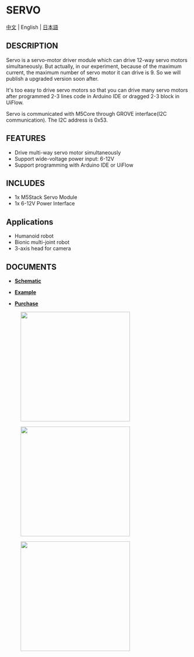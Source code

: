 # SERVO

[中文](/zh_CN/product_documents/modules/module_servo) | English | [日本語](ja/product_documents/modules/module_servo)

## DESCRIPTION

Servo is a servo-motor driver module which can drive 12-way servo motors simultaneously. But actually, in our experiment, because of the maximum current, the maximum number of servo motor it can drive is 9. So we will publish a upgraded version soon after.

It's too easy to drive servo motors so that you can drive many servo motors after programmed 2-3 lines code in Arduino IDE or dragged 2-3 block in UiFlow.

Servo is communicated with M5Core through GROVE interface(I2C communication). The I2C address is 0x53.

## FEATURES

-  Drive multi-way servo motor simultaneously
-  Support wide-voltage power input: 6-12V
-  Support programming with Arduino IDE or UiFlow

## INCLUDES

-  1x M5Stack Servo Module
-  1x 6-12V Power Interface

## Applications

-  Humanoid robot
-  Bionic multi-joint robot
-  3-axis head for camera

## DOCUMENTS

-  **[Schematic](en/file_to_display_null)**

-  **[Example](https://github.com/m5stack/M5Stack/tree/master/examples/Modules/Servo)**

- **[Purchase](https://www.aliexpress.com/store/product/M5Stack-New-SERVO-Module-Board-12-Channels-Servo-Controller-with-MEGA328-Inside-Power-Adapter-6-24V/3226069_32951356502.html?spm=a2g1y.12024536.productList_5885011.pic_0)**

<figure>
    <img src="assets/img/product_pics/modules/module_servo_01.png" height="300" width="300">
</figure>

<figure>
    <img src="assets/img/product_pics/modules/module_servo_02.png" height="300" width="300">
</figure>

<figure>
    <img src="assets/img/product_pics/modules/module_servo_03.png" height="300" width="300">
</figure>